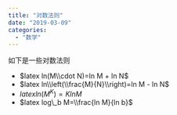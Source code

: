 ```yaml
---
title: "对数法则"
date: "2019-03-09"
categories: 
  - "数学"
---
```


如下是一些对数法则

- $latex ln(M\\cdot N)=ln M + ln N$
- $latex ln\\left(\\frac{M}{N}\\right)=ln M - ln N$
- $latex ln(M^K)=K ln M$
- $latex log\_b M=\\frac{ln M}{ln b}$
